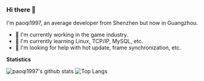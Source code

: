 ### Hi there 👋

I'm paoqi1997, an average developer from Shenzhen but now in Guangzhou.

- 🔭 I'm currently working in the game industry.
- 🌱 I'm currently learning Linux, TCP/IP, MySQL, etc.
- 🤔 I'm looking for help with hot update, frame synchronization, etc.

**Statistics**

![paoqi1997's github stats](https://github-readme-stats.vercel.app/api?username=paoqi1997&show_icons=true&theme=nightowl)
![Top Langs](https://github-readme-stats.vercel.app/api/top-langs/?username=paoqi1997&layout=compact&theme=nightowl)
